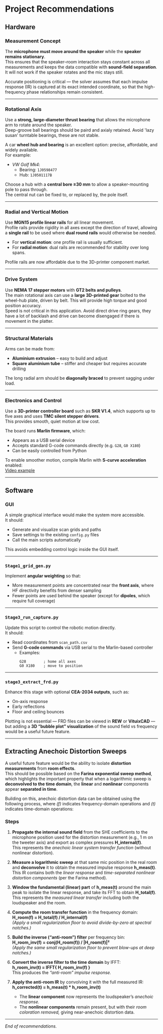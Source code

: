 # Project Recommendations

## Hardware

### Measurement Concept
The **microphone must move around the speaker** while the **speaker remains stationary**.  
This ensures that the speaker–room interaction stays constant across all measurements and keeps the data compatible with **sound-field separation**.  
It will not work if the speaker rotates and the mic stays still.

Accurate positioning is critical — the solver assumes that each impulse response (IR) is captured at its exact intended coordinate, so that the high-frequency phase relationships remain consistent.

---

### Rotational Axis
Use a **strong, large-diameter thrust bearing** that allows the microphone arm to rotate around the speaker.  
Deep-groove ball bearings should be paird and axialy retained. Avoid 'lazy susan' turntable bearings, these are not stable.

A car **wheel hub and bearing** is an excellent option: precise, affordable, and widely available.  
For example:

- *VW Golf Mk4*:  
  - Bearing: `1J0598477`  
  - Hub: `1J0501117B`  

Choose a hub with a **central bore ≥30 mm** to allow a speaker-mounting pole to pass through.  
The central nut can be fixed to, or replaced by, the pole itself.

---

### Radial and Vertical Motion
Use **MGN15 profile linear rails** for all linear movement.  
Profile rails provide rigidity in all axes except the direction of travel, allowing a **single rail** to be used where **dual round rails** would otherwise be needed.

- For **vertical motion**: one profile rail is usually sufficient.  
- For **radial motion**: dual rails are recommended for stability over long spans.  

Profile rails are now affordable due to the 3D-printer component market.

---

### Drive System
Use **NEMA 17 stepper motors** with **GT2 belts and pulleys**.  
The main rotational axis can use a **large 3D-printed gear** bolted to the wheel-hub plate, driven by belt. This will provide high torque and good position accuracy.  
Speed is not critical in this application. Avoid direct drive ring gears, they have a lot of backlash and drive can become disengaged if there is movement in the platter.

---

### Structural Materials
Arms can be made from:
- **Aluminium extrusion** – easy to build and adjust  
- **Square aluminium tube** – stiffer and cheaper but requires accurate drilling  

The long radial arm should be **diagonally braced** to prevent sagging under load.

---

### Electronics and Control
Use a **3D-printer controller board** such as **SKR V1.4**, which supports up to five axes and uses **TMC silent stepper drivers**.  
This provides smooth, quiet motion at low cost.

The board runs **Marlin firmware**, which:
- Appears as a USB serial device  
- Accepts standard G-code commands directly (e.g. `G28`, `G0 X180`)  
- Can be easily controlled from Python  

To enable smoother motion, compile Marlin with **S-curve acceleration** enabled:  
[Video example](https://youtu.be/C0XjXqO6Ji8?si=XSGAy99Cbaehf7yj&t=12)

---

## Software

### GUI
A simple graphical interface would make the system more accessible.  
It should:
- Generate and visualize scan grids and paths  
- Save settings to the existing `config.py` files  
- Call the main scripts automatically  

This avoids embedding control logic inside the GUI itself.

---

### `Stage1_grid_gen.py`
Implement **angular weighting** so that:
- More measurement points are concentrated near the **front axis**, where HF directivity benefits from denser sampling  
- Fewer points are used behind the speaker (except for **dipoles**, which require full coverage)

---

### `Stage3_run_capture.py`
Update this script to control the robotic motion directly.  
It should:
- Read coordinates from `scan_path.csv`  
- Send **G-code commands** via USB serial to the Marlin-based controller  
  - Examples:  
    ```gcode
    G28        ; home all axes  
    G0 X180    ; move to position  
    ```

---

### `stage3_extract_frd.py`
Enhance this stage with optional **CEA-2034 outputs**, such as:
- On-axis response  
- Early reflections  
- Floor and ceiling bounces  

Plotting is not essential — FRD files can be viewed in **REW** or **VituixCAD** —  
but adding a **3D “bubble plot” visualization** of the sound field vs frequency would be a useful future feature.

---

## Extracting Anechoic Distortion Sweeps

A useful future feature would be the ability to isolate **distortion measurements** from **room effects**.  
This should be possible based on the **Farina exponential sweep method**, which highlights the important property that when a logarithmic sweep is **deconvolved to the time domain**, the **linear** and **nonlinear** components appear **separated in time**.

Building on this, anechoic distortion data can be obtained using the following process, where *(f)* indicates frequency-domain operations and *(t)* indicates time-domain operations:

### Steps

1. **Propagate the internal sound field** from the SHE coefficients to the microphone position used for the distortion measurement (e.g., 1 m on the tweeter axis) and export as complex pressures **H_internal(f)**.  
   This represents the *anechoic linear system transfer function* (without nonlinear distortion).

2. **Measure a logarithmic sweep** at that same mic position in the real room and **deconvolve** it to obtain the measured impulse response **h_meas(t)**.  
   This IR contains both the *linear response* and *time-separated nonlinear distortion components* (per the Farina method).

3. **Window the fundamental (linear) part** of **h_meas(t)** around the main peak to isolate the linear response, and take its FFT to obtain **H_total(f)**.  
   This represents the *measured linear transfer* including both the loudspeaker and the room.

4. **Compute the room transfer function** in the frequency domain:  
   **H_room(f) = H_total(f) / H_internal(f)**  
   *(Apply a small regularization floor to avoid divide-by-zero at spectral notches.)*

5. **Build the inverse (“anti-room”) filter** per frequency bin:  
   **H_room_inv(f) = conj(H_room(f)) / |H_room(f)|²**  
   *(Apply the same small regularization floor to prevent blow-ups at deep notches.)*

6. **Convert the inverse filter to the time domain** by IFFT:  
   **h_room_inv(t) = IFFT{ H_room_inv(f) }**  
   This produces the *“anti-room” impulse response.*

7. **Apply the anti-room IR** by convolving it with the full measured IR:  
   **h_corrected(t) = h_meas(t) * h_room_inv(t)**  

   - The **linear component** now represents the loudspeaker’s *anechoic response.*  
   - The **nonlinear components** remain present, but with their *room coloration removed,* giving near-anechoic distortion data.

---

*End of recommendations.*
